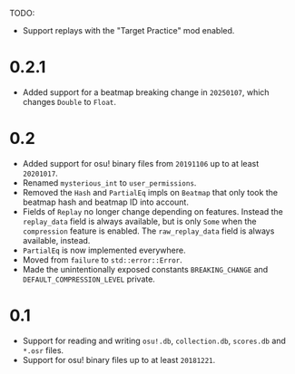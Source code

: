 
TODO:

- Support replays with the "Target Practice" mod enabled.

# 0.2.1

- Added support for a beatmap breaking change in `20250107`, which changes `Double` to `Float`.

# 0.2

- Added support for osu! binary files from `20191106` up to at least `20201017`.
- Renamed `mysterious_int` to `user_permissions`.
- Removed the `Hash` and `PartialEq` impls on `Beatmap` that only took the beatmap hash and beatmap
    ID into account.
- Fields of `Replay` no longer change depending on features. Instead the `replay_data` field is
    always available, but is only `Some` when the `compression` feature is enabled. The
    `raw_replay_data` field is always available, instead.
- `PartialEq` is now implemented everywhere.
- Moved from `failure` to `std::error::Error`.
- Made the unintentionally exposed constants `BREAKING_CHANGE` and `DEFAULT_COMPRESSION_LEVEL`
    private.

# 0.1

- Support for reading and writing `osu!.db`, `collection.db`, `scores.db` and `*.osr` files.
- Support for osu! binary files up to at least `20181221`.
